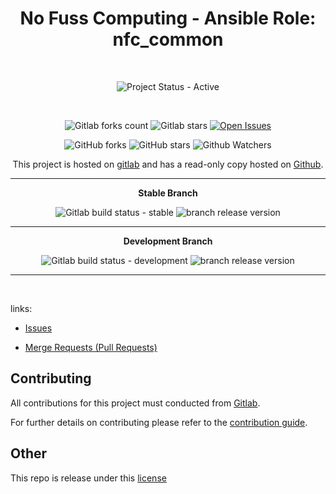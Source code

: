 <div align="center" width="100%">


# No Fuss Computing - Ansible Role: nfc_common

<br>

![Project Status - Active](https://img.shields.io/badge/Project%20Status-Active-green?logo=gitlab&style=plastic) 

<br>

![Gitlab forks count](https://img.shields.io/badge/dynamic/json?label=Forks&query=%24.forks_count&url=https%3A%2F%2Fgitlab.com%2Fapi%2Fv4%2Fprojects%2F52226103%2F&color=ff782e&logo=gitlab&style=plastic) ![Gitlab stars](https://img.shields.io/badge/dynamic/json?label=Stars&query=%24.star_count&url=https%3A%2F%2Fgitlab.com%2Fapi%2Fv4%2Fprojects%2F52226103%2F&color=ff782e&logo=gitlab&style=plastic) [![Open Issues](https://img.shields.io/badge/dynamic/json?color=ff782e&logo=gitlab&style=plastic&label=Open%20Issues&query=%24.statistics.counts.opened&url=https%3A%2F%2Fgitlab.com%2Fapi%2Fv4%2Fprojects%2F52226103%2Fissues_statistics)](https://gitlab.com/nofusscomputing/projects/ansible/common/-/issues)



![GitHub forks](https://img.shields.io/github/forks/NofussComputing/ansible_role_homeassistant?logo=github&style=plastic&color=000000&labell=Forks) ![GitHub stars](https://img.shields.io/github/stars/NofussComputing/ansible_role_homeassistant?color=000000&logo=github&style=plastic) ![Github Watchers](https://img.shields.io/github/watchers/NofussComputing/ansible_role_homeassistant?color=000000&label=Watchers&logo=github&style=plastic)
<br>

This project is hosted on [gitlab](https://gitlab.com/nofusscomputing/projects/ansible/common) and has a read-only copy hosted on [Github](https://github.com/NofussComputing/ansible_role_nfc_common).

----

**Stable Branch**

![Gitlab build status - stable](https://img.shields.io/badge/dynamic/json?color=ff782e&label=Build&query=0.status&url=https%3A%2F%2Fgitlab.com%2Fapi%2Fv4%2Fprojects%2F52226103%2Fpipelines%3Fref%3Dmaster&logo=gitlab&style=plastic) ![branch release version](https://img.shields.io/badge/dynamic/yaml?color=ff782e&logo=gitlab&style=plastic&label=Release&query=%24.commitizen.version&url=https%3A//gitlab.com/nofusscomputing/projects/ansible/common%2F-%2Fraw%2Fmaster%2F.cz.yaml) 

----

**Development Branch** 

![Gitlab build status - development](https://img.shields.io/badge/dynamic/json?color=ff782e&label=Build&query=0.status&url=https%3A%2F%2Fgitlab.com%2Fapi%2Fv4%2Fprojects%2F52226103%2Fpipelines%3Fref%3Ddevelopment&logo=gitlab&style=plastic) ![branch release version](https://img.shields.io/badge/dynamic/yaml?color=ff782e&logo=gitlab&style=plastic&label=Release&query=%24.commitizen.version&url=https%3A//gitlab.com/nofusscomputing/projects/ansible/common%2F-%2Fraw%2Fdevelopment%2F.cz.yaml)

----
<br>

</div>

links:

- [Issues](https://gitlab.com/nofusscomputing/projects/ansible/common/-/issues)

- [Merge Requests (Pull Requests)](https://gitlab.com/nofusscomputing/projects/ansible/common/-/merge_requests)



## Contributing
All contributions for this project must conducted from [Gitlab](https://gitlab.com/nofusscomputing/projects/ansible/common).

For further details on contributing please refer to the [contribution guide](CONTRIBUTING.md).


## Other

This repo is release under this [license](LICENSE)

